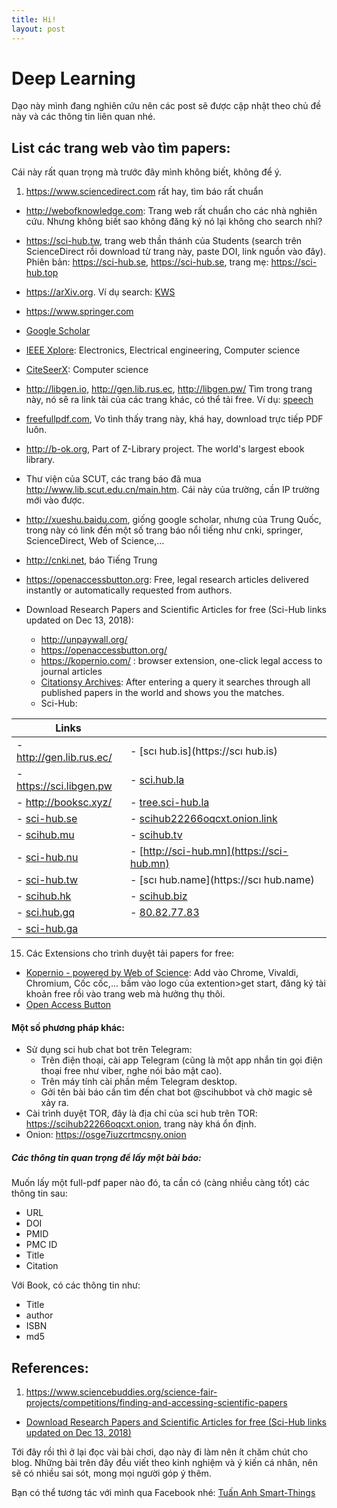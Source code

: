 ```yaml
---
title: Hi!
layout: post
---
```

# Deep Learning
Dạo này mình đang nghiên cứu nên các post sẽ được cập nhật theo chủ đề này và các thông tin liên quan nhé.

## List các trang web vào tìm papers:
Cái này rất quan trọng mà trước đây mình không biết, không để ý.

1. https://www.sciencedirect.com rất hay, tìm báo rất chuẩn
- http://webofknowledge.com: Trang web rất chuẩn cho các nhà nghiên cứu. Nhưng không biết sao không đăng ký nó lại không cho search nhỉ?
- https://sci-hub.tw, trang web thần thánh của Students (search trên ScienceDirect rồi download từ trang này, paste DOI, link nguồn vào đây). Phiên bản: https://sci-hub.se, https://sci-hub.se, trang mẹ: https://sci-hub.top
- https://arXiv.org. Ví dụ search: [KWS](http://search.arxiv.org:8081/?query=Speech+KWS+keyword+spotting&in=cs&qid=1544862812168multi_nCnN_1240597155&byDate=1)
- https://www.springer.com
- [Google Scholar](http://scholar.google.com/)
- [IEEE Xplore](http://ieeexplore.ieee.org/Xplore/guesthome.jsp): Electronics, Electrical engineering, Computer science
- [CiteSeerX](http://citeseerx.ist.psu.edu/): Computer science
- http://libgen.io, http://gen.lib.rus.ec, http://libgen.pw/ Tìm trong trang này, nó sẽ ra link tải của các trang khác, có thể tải free. Ví dụ: [speech](http://gen.lib.rus.ec/scimag/index.php?s=speech+recognition&journalid=&v=&i=&p=&redirect=1)
- [freefullpdf.com](http://www.freefullpdf.com/#gsc.tab=0&gsc.q=speech%20recognition&gsc.sort=date), Vo tình thấy trang này, khá hay, download trực tiếp PDF luôn.
- http://b-ok.org, Part of Z-Library project. The world's largest ebook library.
- Thư viện của SCUT, các trang báo đã mua http://www.lib.scut.edu.cn/main.htm. Cái này của trường, cần IP trường mới vào được.
- http://xueshu.baidu.com, giống google scholar, nhưng của Trung Quốc, trong này có link đến một số trang báo nổi tiếng như cnki, springer, ScienceDirect, Web of Science,...
- http://cnki.net, báo Tiếng Trung
- https://openaccessbutton.org: Free, legal research articles delivered instantly or automatically requested from authors.

- Download Research Papers and Scientific Articles for free (Sci-Hub links updated on Dec 13, 2018):
  - http://unpaywall.org/
  - https://openaccessbutton.org/
  - https://kopernio.com/ :  browser extension, one-click legal access to journal articles
  - [Citationsy Archives](https://citationsy.com/blog/new-feature-citationsy-archives/): After entering a query it searches through all published papers in the world and shows you the matches.
  - Sci-Hub:

<center>

| Links ||
|------------------------------------|----------------------------------------------------------------------|
| - http://gen.lib.rus.ec/           | - [scı hub.is](https://scı hub.is)                                   |
| - https://sci.libgen.pw            | - [sci.hub.la](https://sci.hub.la)                                   |
| - http://booksc.xyz/               | - [tree.sci-hub.la](https://tree.sci-hub.la)                         |
| - [sci-hub.se](https://sci-hub.se) | - [scihub22266oqcxt.onion.link](https://scihub22266oqcxt.onion.link) |
| - [scihub.mu](https://scihub.mu)   | - [scihub.tv](https://scihub.tv)                                     |
| - [sci-hub.nu](https://sci-hub.nu) | - [http://sci-hub.mn](https://sci-hub.mn)                            |
| - [sci-hub.tw](https://sci-hub.tw) | - [scı hub.name](https://scı hub.name)                               |
| - [scihub.hk](https://scihub.hk)   | - [scihub.biz](https://scihub.biz)                                   |
| - [sci.hub.gq](https://sci.hub.gq) | - [80.82.77.83](https://80.82.77.83)                                 |
| - [sci-hub.ga](https://sci-hub.ga) |                                                                      |


<div style="text-align:left">

15. Các Extensions cho trình duyệt tải papers for free:
  - [Kopernio - powered by Web of Science](https://chrome.google.com/webstore/detail/kopernio-powered-by-web-o/fjgncogppolhfdpijihbpfmeohpaadpc): Add vào Chrome, Vivaldi, Chromium, Cốc cốc,... bấm vào logo của extention>get start, đăng ký tài khoản free rồi vào trang web mà hưởng thụ thôi.
  - [Open Access Button](https://chrome.google.com/webstore/detail/open-access-button/gknkbkaapnhpmkcgkmdekdffgcddoiel)




#### Một số phương pháp khác:
-  Sử dụng sci hub chat bot trên Telegram:
    - Trên điện thoại, cài app Telegram (cũng là một app nhắn tin gọi điện thoại free như viber, nghe nói bảo mật cao).
    - Trên máy tính cài phần mềm Telegram desktop.
    - Gởi tên bài báo cần tìm đến chat bot @scihubbot và chờ magic sẽ xảy ra.
- Cài trình duyệt TOR, đây là địa chỉ của sci hub trên TOR:    https://scihub22266oqcxt.onion, trang này khá ổn định.
- Onion: https://osge7iuzcrtmcsny.onion

##### Các thông tin quan trọng để lấy một bài báo:
Muốn lấy một full-pdf paper nào đó, ta cần có (càng nhiều càng tốt) các thông tin sau:
- URL
- DOI
- PMID
- PMC ID
- Title
- Citation

Với Book, có các thông tin như:
- Title
- author
- ISBN
- md5

## References:
 1. https://www.sciencebuddies.org/science-fair-projects/competitions/finding-and-accessing-scientific-papers
 - [Download Research Papers and Scientific Articles for free (Sci-Hub links updated on Dec 13, 2018)](https://citationsy.com/blog/download-research-papers-scientific-articles-free-scihub/)



Tới đây rồi thì ở lại đọc vài bài chơi, dạo này đi làm nên ít chăm chút cho blog. Những bài trên đây đều viết theo kinh nghiệm và ý kiến cá nhân, nên sẽ có nhiều sai sót, mong mọi người góp ý thêm.

Bạn có thể tương tác với mình qua Facebook nhé: [Tuấn Anh Smart-Things](https://www.facebook.com/anh211)
